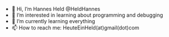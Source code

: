 - 👋 Hi, I’m Hannes Held @HeldHannes
- 👀 I’m interested in learning about programming and debugging
- 🌱 I’m currently learning everything
- 📫 How to reach me: HeuteEinHeld(at)gmail(dot)com

<!---
HeldHannes/HeldHannes is a ✨ special ✨ repository because its `README.md` (this file) appears on your GitHub profile.
You can click the Preview link to take a look at your changes.
--->
